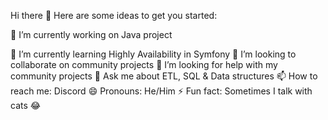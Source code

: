 Hi there 👋
Here are some ideas to get you started:

🔭 I’m currently working on Java project

🌱 I’m currently learning Highly Availability in Symfony
👯 I’m looking to collaborate on community projects
🤔 I’m looking for help with my community projects
💬 Ask me about ETL, SQL & Data structures
📫 How to reach me: Discord
😄 Pronouns: He/Him
⚡ Fun fact: Sometimes I talk with cats 😂
<!---
zroussama/zroussama is a ✨ special ✨ repository because its `README.md` (this file) appears on your GitHub profile.
You can click the Preview link to take a look at your changes.
--->
